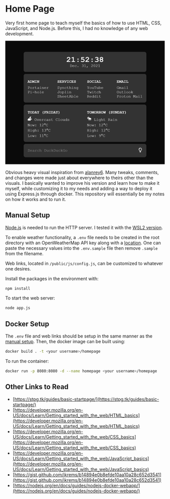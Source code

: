 # Home Page
Very first home page to teach myself the basics of how to use HTML, CSS, JavaScript, and Node.js. Before this, I had no knowledge of any web development. 

![](screenshots/screenshot.png)


Obvious heavy visual inspiration from [alanrey6](https://github.com/alanrey6/startpage-az). Many tweaks, comments, and changes were made just about everywhere to theirs other than the visuals. I basically wanted to improve his version and learn how to make it myself, while customizing it to my needs and adding a way to deploy it using Express.js through docker.  This repository will essentially be my notes on how it works and to run it.

## Manual Setup

[Node.js](https://nodejs.org/en/) is needed to run the HTTP server. I tested it with the [WSL2 version](https://docs.microsoft.com/en-ca/windows/dev-environment/javascript/nodejs-on-wsl).

To enable weather functionality, a `.env` file needs to be created in the root directory with an OpenWeatherMap API key along with a [location](https://www.latlong.net/). One can paste the necessary values into the `.env.sample` file then remove `.sample` from the filename.

Web links, located in `/public/js/config.js`, can be customized to whatever one desires.

Install the packages in the environment with:
```bash
npm install
```

To start the web server:
```bash
node app.js
```

## Docker Setup

The `.env` file and web links should be setup in the same manner as the [manual setup](#manual-setup). Then, the docker image can be built using:
```bash
docker build . -t <your username>/homepage
```

To run the container:
```bash
docker run -p 8080:8080 -d --name homepage <your username>/homepage
```


## Other Links to Read
- [https://stpg.tk/guides/basic-startpage/](https://stpg.tk/guides/basic-startpage/)
- [https://developer.mozilla.org/en-US/docs/Learn/Getting_started_with_the_web/HTML_basics](https://developer.mozilla.org/en-US/docs/Learn/Getting_started_with_the_web/HTML_basics)
- [https://developer.mozilla.org/en-US/docs/Learn/Getting_started_with_the_web/CSS_basics](https://developer.mozilla.org/en-US/docs/Learn/Getting_started_with_the_web/CSS_basics)
- [https://developer.mozilla.org/en-US/docs/Learn/Getting_started_with_the_web/JavaScript_basics](https://developer.mozilla.org/en-US/docs/Learn/Getting_started_with_the_web/JavaScript_basics)
- [https://gist.github.com/jkrems/b14894e0b8efde10aa10a28c652d3541](https://gist.github.com/jkrems/b14894e0b8efde10aa10a28c652d3541)
- [https://nodejs.org/en/docs/guides/nodejs-docker-webapp/](https://nodejs.org/en/docs/guides/nodejs-docker-webapp/)